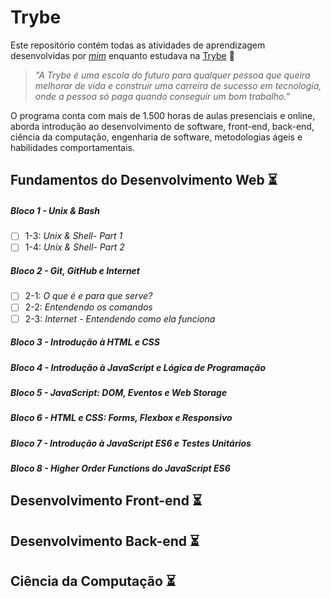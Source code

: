 # Trybe

Este repositório contém todas as atividades de aprendizagem desenvolvidas por _[mim](https://www.linkedin.com/in/pedrohxiv/)_ enquanto estudava na [Trybe](https://www.betrybe.com/) :rocket:

> _"A Trybe é uma escola do futuro para qualquer pessoa que queira melhorar de vida e construir uma carreira de sucesso em tecnologia, onde a pessoa só paga quando conseguir um bom trabalho."_

O programa conta com mais de 1.500 horas de aulas presenciais e online, aborda introdução ao desenvolvimento de software, front-end, back-end, ciência da computação, engenharia de software, metodologias ágeis e habilidades comportamentais.

## Fundamentos do Desenvolvimento Web :hourglass_flowing_sand:

##### Bloco 1 - Unix & Bash

- [ ] 1-3: _Unix & Shell- Part 1_
- [ ] 1-4: _Unix & Shell- Part 2_

##### Bloco 2 - Git, GitHub e Internet

- [ ] 2-1: _O que é e para que serve?_
- [ ] 2-2: _Entendendo os comandos_
- [ ] 2-3: _Internet - Entendendo como ela funciona_

##### Bloco 3 - Introdução à HTML e CSS

##### Bloco 4 - Introdução à JavaScript e Lógica de Programação

##### Bloco 5 - JavaScript: DOM, Eventos e Web Storage

##### Bloco 6 - HTML e CSS: Forms, Flexbox e Responsivo

##### Bloco 7 - Introdução à JavaScript ES6 e Testes Unitários

##### Bloco 8 - Higher Order Functions do JavaScript ES6

## Desenvolvimento Front-end :hourglass_flowing_sand:

## Desenvolvimento Back-end :hourglass_flowing_sand:

## Ciência da Computação :hourglass_flowing_sand:
